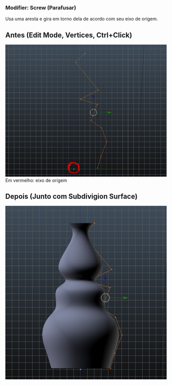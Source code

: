 ### Modifier: Screw (Parafusar)
Usa uma aresta e gira em torno dela de acordo com seu eixo de origem.

## Antes (Edit Mode, Vertices, Ctrl+Click)
<img src="https://raw.githubusercontent.com/JoaoSodre/GameDev/master/img/Screw_Before.png"/>
Em vermelho: eixo de origem

## Depois (Junto com Subdivigion Surface)
<img src="https://raw.githubusercontent.com/JoaoSodre/GameDev/master/img/Screw_After.png"/>
